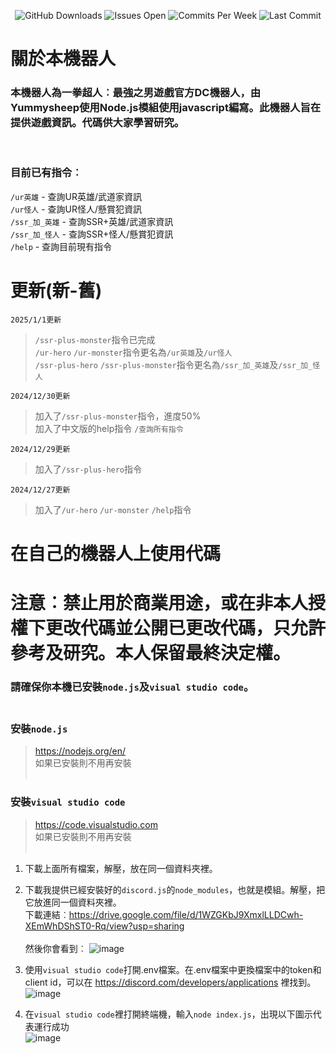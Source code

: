 <html>    <p align="center">
        <img src="https://img.shields.io/github/downloads/yummysheepouo/OPMTW-BOT/total?style=for-the-badge" alt="GitHub Downloads">  
        <img src="https://img.shields.io/github/issues/yummysheepouo/OPMTW-BOT?label=ISSUES%20OPEN&style=for-the-badge" alt="Issues Open">
        <img src="https://img.shields.io/github/commit-activity/m/yummysheepouo/OPMTW-BOT?style=for-the-badge" alt="Commits Per Week">
        <img src="https://img.shields.io/github/last-commit/yummysheepouo/OPMTW-BOT?style=for-the-badge" alt="Last Commit">
    </p>
</html>

# 關於本機器人
<h3> 本機器人為一拳超人︰最強之男遊戲官方DC機器人，由Yummysheep使用Node.js模組使用javascript編寫。此機器人旨在提供遊戲資訊。代碼供大家學習研究。</h3> <br/>
<h3> 目前已有指令︰</h3>

`/ur英雄` - 查詢UR英雄/武道家資訊<br/>
`/ur怪人` - 查詢UR怪人/懸賞犯資訊<br/>
`/ssr_加_英雄` - 查詢SSR+英雄/武道家資訊<br/>
`/ssr_加_怪人` - 查詢SSR+怪人/懸賞犯資訊<br/>
`/help` - 查詢目前現有指令


# 更新(新-舊)
```
2025/1/1更新
```
>`/ssr-plus-monster`指令已完成 <br />
>`/ur-hero` `/ur-monster`指令更名為`/ur英雄`及`/ur怪人` <br />
>`/ssr-plus-hero` `/ssr-plus-monster`指令更名為`/ssr_加_英雄`及`/ssr_加_怪人` <br />
```
2024/12/30更新
```
>加入了`/ssr-plus-monster`指令，進度50%<br />
>加入了中文版的help指令 `/查詢所有指令`
```
2024/12/29更新
```
>加入了`/ssr-plus-hero`指令
```
2024/12/27更新
```
>加入了`/ur-hero`
`/ur-monster`
`/help`指令





# 在自己的機器人上使用代碼
# 注意︰禁止用於商業用途，或在非本人授權下更改代碼並公開已更改代碼，只允許參考及研究。本人保留最終決定權。
### 請確保你本機已安裝`node.js`及`visual studio code`。<br /><br />
### 安裝`node.js`
> https://nodejs.org/en/<br />
如果已安裝則不用再安裝<br /><br />

### 安裝`visual studio code`
> https://code.visualstudio.com<br />
如果已安裝則不用再安裝<br /><br />

1. 下載上面所有檔案，解壓，放在同一個資料夾裡。

2. 下載我提供已經安裝好的`discord.js`的`node_modules`，也就是模組。解壓，把它放進同一個資料夾裡。
<br />下載連結︰https://drive.google.com/file/d/1WZGKbJ9XmxlLLDCwh-XEmWhDShST0-Rq/view?usp=sharing
<br /><br />然後你會看到︰
![image](https://github.com/user-attachments/assets/ab9bfdc6-d835-49e1-abce-ef83bd6abd56)

4. 使用`visual studio code`打開.env檔案。在.env檔案中更換檔案中的token和client id，可以在 https://discord.com/developers/applications 裡找到。
![image](https://github.com/user-attachments/assets/e8e39464-f078-45a8-90b8-03aeee2c8577)

5. 在`visual studio code`裡打開終端機，輸入`node index.js`，出現以下圖示代表運行成功<br />
![image](https://github.com/user-attachments/assets/99dc63eb-ad21-4d1b-8157-b301fa6ae819)

